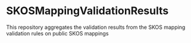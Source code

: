 SKOSMappingValidationResults
============================

This repository aggregates the validation results from the SKOS mapping validation rules on public SKOS mappings
